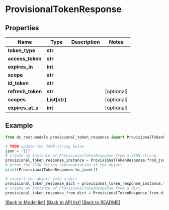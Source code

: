 # ProvisionalTokenResponse


## Properties

Name | Type | Description | Notes
------------ | ------------- | ------------- | -------------
**token_type** | **str** |  | 
**access_token** | **str** |  | 
**expires_in** | **int** |  | 
**scope** | **str** |  | 
**id_token** | **str** |  | 
**refresh_token** | **str** |  | [optional] 
**scopes** | **List[str]** |  | [optional] 
**expires_at_s** | **int** |  | [optional] 

## Example

```python
from dc_rest.models.provisional_token_response import ProvisionalTokenResponse

# TODO update the JSON string below
json = "{}"
# create an instance of ProvisionalTokenResponse from a JSON string
provisional_token_response_instance = ProvisionalTokenResponse.from_json(json)
# print the JSON string representation of the object
print(ProvisionalTokenResponse.to_json())

# convert the object into a dict
provisional_token_response_dict = provisional_token_response_instance.to_dict()
# create an instance of ProvisionalTokenResponse from a dict
provisional_token_response_from_dict = ProvisionalTokenResponse.from_dict(provisional_token_response_dict)
```
[[Back to Model list]](../README.md#documentation-for-models) [[Back to API list]](../README.md#documentation-for-api-endpoints) [[Back to README]](../README.md)


